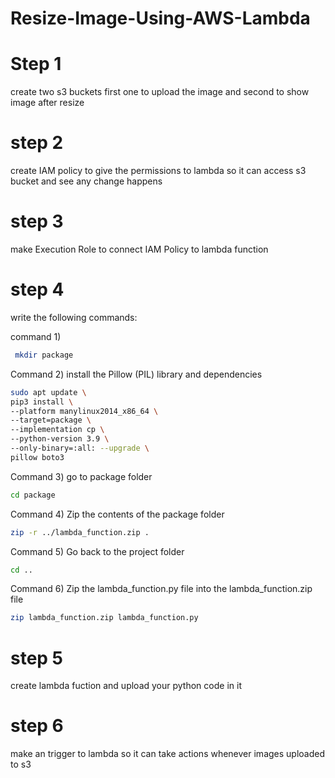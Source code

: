 # Resize-Image-Using-AWS-Lambda


# Step 1

create two s3 buckets first one to upload the image and second to show image after resize

# step 2

create IAM policy to give the permissions to lambda so it can access s3 bucket and see any change happens

# step 3

make Execution Role to connect IAM Policy to lambda function

# step 4

write the following commands:

command 1)

```bash
 mkdir package
```
Command 2) install the Pillow (PIL) library and dependencies

```bash
sudo apt update \
pip3 install \
--platform manylinux2014_x86_64 \
--target=package \
--implementation cp \
--python-version 3.9 \
--only-binary=:all: --upgrade \
pillow boto3
```
Command 3) go to package folder

```bash
cd package
```
Command 4) Zip the contents of the package folder

```bash
zip -r ../lambda_function.zip .
```
Command 5) Go back to the project folder

```bash
cd ..
```
Command 6) Zip the lambda_function.py file into the lambda_function.zip file

```bash
zip lambda_function.zip lambda_function.py
```

# step 5

create lambda fuction and upload your python code in it

# step 6

make an trigger to lambda so it can take actions whenever images uploaded to s3
